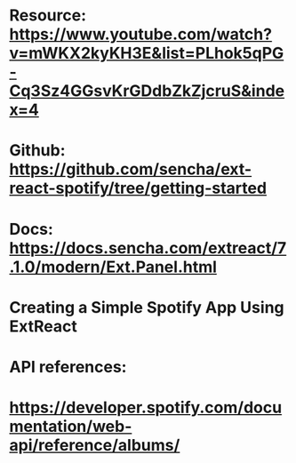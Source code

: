 # Resource: https://www.youtube.com/watch?v=mWKX2kyKH3E&list=PLhok5qPG-Cq3Sz4GGsvKrGDdbZkZjcruS&index=4
# Github: https://github.com/sencha/ext-react-spotify/tree/getting-started
# Docs: https://docs.sencha.com/extreact/7.1.0/modern/Ext.Panel.html

# Creating a Simple Spotify App Using ExtReact

# API references:
# https://developer.spotify.com/documentation/web-api/reference/albums/